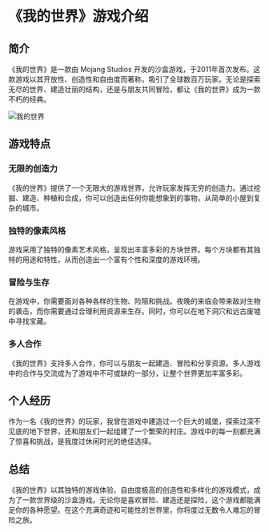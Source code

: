 # 《我的世界》游戏介绍

## 简介

《我的世界》是一款由 Mojang Studios 开发的沙盒游戏，于2011年首次发布。这款游戏以其开放性、创造性和自由度而著称，吸引了全球数百万玩家。无论是探索无尽的世界、建造壮丽的结构，还是与朋友共同冒险，都让《我的世界》成为一款不朽的经典。

![我的世界](https://example.com/minecraft_banner.jpg)

## 游戏特点

### 无限的创造力

《我的世界》提供了一个无限大的游戏世界，允许玩家发挥无穷的创造力。通过挖掘、建造、种植和合成，你可以创造出任何你能想象到的事物，从简单的小屋到复杂的城市。

### 独特的像素风格

游戏采用了独特的像素艺术风格，呈现出丰富多彩的方块世界。每个方块都有其独特的用途和特性，从而创造出一个富有个性和深度的游戏环境。

### 冒险与生存

在游戏中，你需要面对各种各样的生物、险阻和挑战。夜晚的来临会带来敌对生物的袭击，而你需要通过合理利用资源来生存。同时，你可以在地下洞穴和远古废墟中寻找宝藏。

### 多人合作

《我的世界》支持多人合作，你可以与朋友一起建造、冒险和分享资源。多人游戏中的合作与交流成为了游戏中不可或缺的一部分，让整个世界更加丰富多彩。

## 个人经历

作为一名《我的世界》的玩家，我曾在游戏中建造过一个巨大的城堡，探索过深不见底的地下世界，还和朋友们一起组建了一个繁荣的村庄。游戏中的每一刻都充满了惊喜和挑战，是我度过休闲时光的绝佳选择。

## 总结

《我的世界》以其独特的游戏体验、自由度极高的创造性和多样化的游戏模式，成为了一款世界级的沙盒游戏。无论你是喜欢冒险、建造还是探险，这个游戏都能满足你的各种愿望。在这个充满奇迹和可能性的世界里，你将度过无数令人难忘的冒险之旅。
